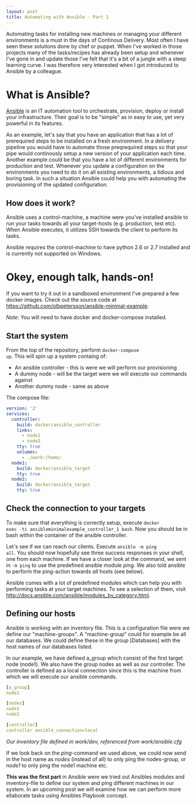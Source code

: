 ```yaml
---
layout: post
title: Automating with Ansible - Part 1
---
```


Automating tasks for installing new machines or managing your different environments is a must in the days of
Continous Delivery. Most often I have seen these solutions done by chef or puppet. When I've worked in those projects
many of the tasks/recipes has already been setup and whenever I've gone in and update those I've felt that it's a bit of
 a jungle with a steep learning curve. I was therefore very interested when I got introduced to Ansible by a colleague.

# What is Ansible?
[Ansible](https://www.ansible.com/) is an IT automation tool to orchestrate, provision, deploy or install your infrastructure.
Their goal is to be "simple" as in easy to use, yet very powerful in its features.


As an example, let's say that you have an application that has a lot of prerequired steps to be installed on a fresh environment. In
a delivery pipeline you would have to automate those preqrequired steps so that your pipe would continously setup a new version
 of your application each time. Another example could be that you have a lot of different environments for production and test. Whenever
 you update a configuration on the environments you need to do it on all existing environments, a tidious and boring task. In such
 a situation Ansible could help you with automating the provisioning of the updated configuration.

## How does it work?

Ansible uses a control-machine, a machine were you've installed ansible to run your tasks towards all your target-hosts (e.g. production, test etc).
When Ansible executes, it utilizes SSH towards the client to perform its tasks.


 Ansible requires the control-machine to have python 2.6 or 2.7 installed and is currently not supported on Windows.

# Okey, enough talk, hands-on!

If you want to try it out in a sandboxed environment I've prepared a few docker images. Check out the source code
 at <https://github.com/olbpetersson/ansible-minimal-example>.

  *Note*: You will need to have docker and docker-compose installed.

## Start the system

From the top of the repository, perform <code>docker-compose up</code>. This will spin up a system containg of:
 * An ansible controller - this is were we will perform our provisioning
 * A dummy node - will be the target were we will execute our commands against
 * Another dummy node - same as above


The compose file:

~~~ yaml
version: '2'
services:
  controller:
    build: docker/ansible_controller
    links:
      - node1
      - node2
    tty: true
    volumes:
      - ./work:/home/
  node1:
    build: docker/ansible_target
    tty: true
  node2:
    build: docker/ansible_target
    tty: true
~~~

## Check the connection to your targets

To make sure that everything is correctly setup, execute <code>docker exec -ti ansibleminimalexample_controller_1 bash</code>. Now you should be in bash within the container
of the ansible controller.


 Let's see if we can reach our clients. Execute <code>ansible -m ping all</code>. You should now hopefully see three success responses in
your shell, one from each machine. If we have a closer look at the command, we sent in <code>-m ping</code> to use the predefined ansible module *ping*.
We also told ansible to perform the ping-action towards *all* hosts (see below).


Ansible comes with a lot of predefined modules which can help you with performing tasks at your target machines. To see a selection of them, visit
<http://docs.ansible.com/ansible/modules_by_category.html>.

## Defining our hosts
Ansible is working with an inventory file. This is a configuration file were we define our "machine-groups". A "machine-group"
 could for example be all our databases. We could define these in the group [Databases] with the host names of our databases listed.


  In our example,
 we have defined a_group which consist of the first target node (node1). We also have the group nodes as well as our controller. The controller is defined as a local
 connection since this is the machine from which we will execute our ansible commands.

~~~ yaml
[a_group]
node1

[nodes]
node1
node2

[controller]
controller ansible_connection=local
~~~
*Our inventory file defined in work/dev, referenced from work/ansible.cfg*

If we look back on the *ping*-command we used above, we could now send in the host name as *nodes* (instead of all) to only ping the nodes-group, or *node1* to only ping the node1 machine etc.


**This was the first part** in Ansible were we tried out Ansibles modules and inventory-file to define our system and ping different machines in our system. In an upcoming post we will examine how we can perform more ellaborate tasks using Ansibles Playbook concept.


